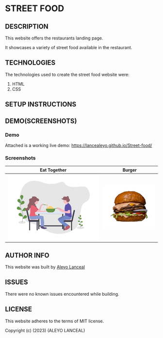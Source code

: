 # STREET FOOD

## DESCRIPTION

This website offers the restaurants landing page.

It showcases a variety of street food available in the restaurant.

## TECHNOLOGIES

The technologies used to create the street food website were:

1. HTML
2. CSS

## SETUP INSTRUCTIONS

## DEMO(SCREENSHOTS)

### Demo
Attached is a working live demo: https://lancealeyo.github.io/Street-food/

### Screenshots
| Eat Together | Burger|
|--------------|-------|
|![Eat](street_food/eating_together.png)|![Burger](street_food/amirali-mirhashemian-sc5sTPMrVfk-unsplash-removebg-preview.png)|

## AUTHOR INFO

This website was built by [Aleyo Lanceal](https://github.com/Lancealeyo/Street-food.git)

## ISSUES

There were no known issues encountered while building.

## LICENSE

This website adheres to the terms of MIT license.

Copyright (c) (2023) (ALEYO LANCEAL)

